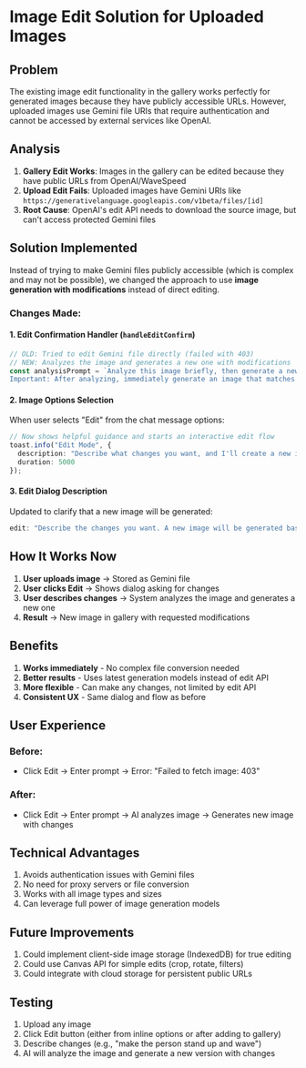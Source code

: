 # Image Edit Solution for Uploaded Images

## Problem
The existing image edit functionality in the gallery works perfectly for generated images because they have publicly accessible URLs. However, uploaded images use Gemini file URIs that require authentication and cannot be accessed by external services like OpenAI.

## Analysis
1. **Gallery Edit Works**: Images in the gallery can be edited because they have public URLs from OpenAI/WaveSpeed
2. **Upload Edit Fails**: Uploaded images have Gemini URIs like `https://generativelanguage.googleapis.com/v1beta/files/[id]`
3. **Root Cause**: OpenAI's edit API needs to download the source image, but can't access protected Gemini files

## Solution Implemented
Instead of trying to make Gemini files publicly accessible (which is complex and may not be possible), we changed the approach to use **image generation with modifications** instead of direct editing.

### Changes Made:

#### 1. Edit Confirmation Handler (`handleEditConfirm`)
```typescript
// OLD: Tried to edit Gemini file directly (failed with 403)
// NEW: Analyzes the image and generates a new one with modifications
const analysisPrompt = `Analyze this image briefly, then generate a new image with these changes: ${prompt}. 
Important: After analyzing, immediately generate an image that matches the original but with the requested modifications.`;
```

#### 2. Image Options Selection
When user selects "Edit" from the chat message options:
```typescript
// Now shows helpful guidance and starts an interactive edit flow
toast.info("Edit Mode", {
  description: "Describe what changes you want, and I'll create a new image based on your uploaded image.",
  duration: 5000
});
```

#### 3. Edit Dialog Description
Updated to clarify that a new image will be generated:
```typescript
edit: "Describe the changes you want. A new image will be generated based on your current image with these modifications."
```

## How It Works Now

1. **User uploads image** → Stored as Gemini file
2. **User clicks Edit** → Shows dialog asking for changes
3. **User describes changes** → System analyzes the image and generates a new one
4. **Result** → New image in gallery with requested modifications

## Benefits

1. **Works immediately** - No complex file conversion needed
2. **Better results** - Uses latest generation models instead of edit API
3. **More flexible** - Can make any changes, not limited by edit API
4. **Consistent UX** - Same dialog and flow as before

## User Experience

### Before:
- Click Edit → Enter prompt → Error: "Failed to fetch image: 403"

### After:
- Click Edit → Enter prompt → AI analyzes image → Generates new image with changes

## Technical Advantages

1. Avoids authentication issues with Gemini files
2. No need for proxy servers or file conversion
3. Works with all image types and sizes
4. Can leverage full power of image generation models

## Future Improvements

1. Could implement client-side image storage (IndexedDB) for true editing
2. Could use Canvas API for simple edits (crop, rotate, filters)
3. Could integrate with cloud storage for persistent public URLs

## Testing

1. Upload any image
2. Click Edit button (either from inline options or after adding to gallery)
3. Describe changes (e.g., "make the person stand up and wave")
4. AI will analyze the image and generate a new version with changes
